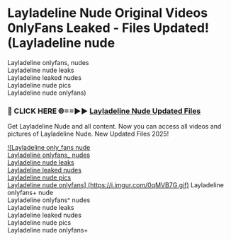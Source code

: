 # Layladeline Nude Original Videos 0nlyFans Leaked - Files Updated! (Layladeline nude<br>

Layladeline onlyfans, nudes<br>
Layladeline nude leaks<br>
Layladeline leaked nudes<br>
Layladeline nude pics<br>
Layladeline nude onlyfans)

<h3>🔴 CLICK HERE 🌐==►► <a href="https://tinyurl.com/leaks-videos" rel="nofollow">Layladeline Nude Updated Files</a></h3>

Get Layladeline Nude and all content. Now you can access all videos and pictures of Layladeline Nude. New Updated Files 2025!

[![Layladeline only_fans nude<br>
Layladeline onlyfans_ nudes<br>
Layladeline nude leaks<br>
Layladeline leaked nudes<br>
Layladeline nude pics<br>
Layladeline nude onlyfans]
(https://i.imgur.com/0qMVB7G.gif)](https://tinyurl.com/leaks-videos)
Layladeline onlyfans+ nude<br>
Layladeline onlyfans^ nudes<br>
Layladeline nude leaks<br>
Layladeline leaked nudes<br>
Layladeline nude pics<br>
Layladeline nude onlyfans+